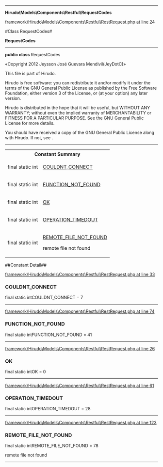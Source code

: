 

- - -

**Hirudo\Models\Components\Restful\RequestCodes**


<a href="https://github.com/JeyDotC/Hirudo/blob/make-composer-compatible/framework/Hirudo/Models/Components/Restful/RestRequest.php#L24" target='_blank'>framework\Hirudo\Models\Components\Restful\RestRequest.php at line 24</a>

#Class RequestCodes#

**RequestCodes**




- - -

<p><strong>public  class</strong> <span>RequestCodes</span></p>

<div class="comment" id="overview_description"><p>«Copyright 2012 Jeysson José Guevara Mendivil(JeyDotC)»</p><p>This file is part of Hirudo.</p><p>Hirudo is free software: you can redistribute it and/or modify
it under the terms of the GNU General Public License as published by
the Free Software Foundation, either version 3 of the License, or
(at your option) any later version.</p><p>Hirudo is distributed in the hope that it will be useful,
but WITHOUT ANY WARRANTY; without even the implied warranty of
MERCHANTABILITY or FITNESS FOR A PARTICULAR PURPOSE.  See the
GNU General Public License for more details.</p><p>You should have received a copy of the GNU General Public License
along with Hirudo.  If not, see <http://www.gnu.org/licenses/>.</p></div>



<hr />



<table id="summary_field">
<tr><th colspan="2">Constant Summary</th></tr>
<tr>
<td>
                                    <span class='k'>final static </span> <span class='nx'>int</span>
                                  </td>
<td class="description"><p class="name" ><a href="#https://github.com/JeyDotC/Hirudo-docs/blob/master/Hirudo/Models/Components/Restful/RequestCodes.md#couldnt_connect">COULDNT_CONNECT</a>
                                </p></td>
</tr>
<tr>
<td>
                                    <span class='k'>final static </span> <span class='nx'>int</span>
                                  </td>
<td class="description"><p class="name" ><a href="#https://github.com/JeyDotC/Hirudo-docs/blob/master/Hirudo/Models/Components/Restful/RequestCodes.md#function_not_found">FUNCTION_NOT_FOUND</a>
                                </p></td>
</tr>
<tr>
<td>
                                    <span class='k'>final static </span> <span class='nx'>int</span>
                                  </td>
<td class="description"><p class="name" ><a href="#https://github.com/JeyDotC/Hirudo-docs/blob/master/Hirudo/Models/Components/Restful/RequestCodes.md#ok">OK</a>
                                </p></td>
</tr>
<tr>
<td>
                                    <span class='k'>final static </span> <span class='nx'>int</span>
                                  </td>
<td class="description"><p class="name" ><a href="#https://github.com/JeyDotC/Hirudo-docs/blob/master/Hirudo/Models/Components/Restful/RequestCodes.md#operation_timedout">OPERATION_TIMEDOUT</a>
                                </p></td>
</tr>
<tr>
<td>
                                    <span class='k'>final static </span> <span class='nx'>int</span>
                                  </td>
<td class="description"><p class="name" ><a href="#https://github.com/JeyDotC/Hirudo-docs/blob/master/Hirudo/Models/Components/Restful/RequestCodes.md#remote_file_not_found">REMOTE_FILE_NOT_FOUND</a>
                                </p><p class="description">remote file not found</p></td>
</tr>
</table>

##Constant Detail##

<a href="https://github.com/JeyDotC/Hirudo/blob/make-composer-compatible/framework/Hirudo/Models/Components/Restful/RestRequest.php#L33" target='_blank'>framework\Hirudo\Models\Components\Restful\RestRequest.php at line 33</a>

<h3 id="COULDNT_CONNECT">COULDNT_CONNECT</h3>
<span class='k'>final static </span> <span class='nx'>int</span><span class='no'>COULDNT_CONNECT</span><span class='o'> = 7</span>

<div class="details">

</div>

- - -


<a href="https://github.com/JeyDotC/Hirudo/blob/make-composer-compatible/framework/Hirudo/Models/Components/Restful/RestRequest.php#L74" target='_blank'>framework\Hirudo\Models\Components\Restful\RestRequest.php at line 74</a>

<h3 id="FUNCTION_NOT_FOUND">FUNCTION_NOT_FOUND</h3>
<span class='k'>final static </span> <span class='nx'>int</span><span class='no'>FUNCTION_NOT_FOUND</span><span class='o'> = 41</span>

<div class="details">

</div>

- - -


<a href="https://github.com/JeyDotC/Hirudo/blob/make-composer-compatible/framework/Hirudo/Models/Components/Restful/RestRequest.php#L26" target='_blank'>framework\Hirudo\Models\Components\Restful\RestRequest.php at line 26</a>

<h3 id="OK">OK</h3>
<span class='k'>final static </span> <span class='nx'>int</span><span class='no'>OK</span><span class='o'> = 0</span>

<div class="details">

</div>

- - -


<a href="https://github.com/JeyDotC/Hirudo/blob/make-composer-compatible/framework/Hirudo/Models/Components/Restful/RestRequest.php#L61" target='_blank'>framework\Hirudo\Models\Components\Restful\RestRequest.php at line 61</a>

<h3 id="OPERATION_TIMEDOUT">OPERATION_TIMEDOUT</h3>
<span class='k'>final static </span> <span class='nx'>int</span><span class='no'>OPERATION_TIMEDOUT</span><span class='o'> = 28</span>

<div class="details">

</div>

- - -


<a href="https://github.com/JeyDotC/Hirudo/blob/make-composer-compatible/framework/Hirudo/Models/Components/Restful/RestRequest.php#L123" target='_blank'>framework\Hirudo\Models\Components\Restful\RestRequest.php at line 123</a>

<h3 id="REMOTE_FILE_NOT_FOUND">REMOTE_FILE_NOT_FOUND</h3>
<span class='k'>final static </span> <span class='nx'>int</span><span class='no'>REMOTE_FILE_NOT_FOUND</span><span class='o'> = 78</span>

<div class="details">
<p>remote file not found</p>
</div>

- - -

